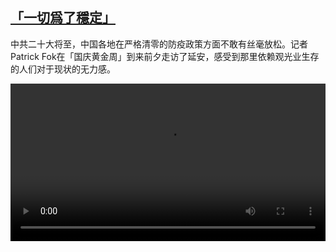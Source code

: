 <!--1665067624000-->
[「一切爲了穩定」](https://www.dw.com/zh/%E3%80%8C%E4%B8%80%E5%88%87%E7%88%B2%E4%BA%86%E7%A9%A9%E5%AE%9A%E3%80%8D/a-63360748)
------

<p>中共二十大将至，中国各地在严格清零的防疫政策方面不敢有丝毫放松。记者Patrick Fok在「国庆黄金周」到来前夕走访了延安，感受到那里依赖观光业生存的人们对于现状的无力感。</small></p><video src="https://tvdownloaddw-a.akamaihd.net/dwtv_video/flv/vdt_zh/2022/bchi221006_001_bchi_221005yanan_01r_AVC_1280x720.mp4" controls style="width:100%"></video>
